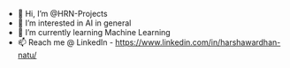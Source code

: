 - 👋 Hi, I’m @HRN-Projects
- 👀 I’m interested in AI in general
- 🌱 I’m currently learning Machine Learning
- 📫 Reach me @ LinkedIn - https://www.linkedin.com/in/harshawardhan-natu/

<!---
HRN-Projects/HRN-Projects is a ✨ special ✨ repository because its `README.md` (this file) appears on your GitHub profile.
You can click the Preview link to take a look at your changes.
--->
